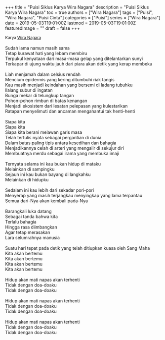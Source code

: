 +++
title = "Puisi Siklus Karya Wira Nagara"
description = "Puisi Siklus Karya Wira Nagara"
toc = true
authors = ["Wira Nagara"]
tags = ["Puisi", "Wira Nagara", "Puisi Cinta"]
categories = ["Puisi"]
series = ["Wira Nagara"]
date = 2019-05-03T19:01:00Z
lastmod = 2019-05-03T19:01:00Z
featuredImage = ""
draft = false
+++

<div style="text-align: justify;">
<div style="font-size: small;">Karya <a href="/authors/wira-nagara/" target="_blank">Wira Nagara</a></div><br />
Sudah lama namun masih sama<br />Tetap kurawat hati yang lebam membiru<br />Terpukul kenyataan dari masa-masa gelap yang ditelantarkan sunyi<br />Terkapar di ujung waktu jauh dari piara akan detik yang kerap membeku<br /><br />Liah menjamah dalam celsius rendah<br />Mencium epidermis yang kering ditumbuhi riak tangis<br />Kau masih menjadi keindahan yang bersemi di ladang tubuhku<br />Ilalang subur di ingatan<br />Bunga mekar di telungkup tangan<br />Pohon-pohon rimbun di batas kenangan<br />Menjadi ekosistem dari lesatan pelepasan yang kulestarikan<br />Ratapan menyelimuti dan ancaman mengahantui tak henti-henti<br /><br />Siapa kita<br />Siapa kita<br />Siapa kita berani melawan garis masa<br />Telah tertulis nyata sebagai pergantian di dunia<br />Dalam batas paling tipis antara kesedihan dan bahagia<br />Menjadikannya celah di arteri yang mengalir di sekujur diri<br />Membuatnya merdu sebagai irama yang membuka imaji<br /><br />Ternyata selama ini kau bukan hidup di mataku<br />Melainkan di sampingku<br />Sejauh ini kau bukan bayang di langkahku<br />Melainkan di hidupku<br /><br />Sedalam ini kau lebih dari sekadar pori-pori<br />Menyerap yang masih terjangkau menyingkap yang lama terpantau<br />Semua dari-Nya akan kembali pada-Nya<br /><br />Barangkali luka datang<br />Sebagai tanda bahwa kita<br />Terlalu bahagia<br />Hingga rasa diimbangkan<br />Agar tetap merasakan<br />Lara selumrahnya manusia<br /><br />Suatu hari tepat pada detik yang telah ditiupkan kuasa oleh Sang Maha<br />Kita akan bertemu<br />Kita akan bertemu<br />Kita akan bertemu<br />Kita akan bertemu<br /><br />Hidup akan mati napas akan terhenti<br />Tidak dengan doa-doaku<br />Tidak dengan doa-doaku<br /><br />Hidup akan mati napas akan terhenti<br />Tidak dengan doa-doaku<br />Tidak dengan doa-doaku<br /><br />Hidup akan mati napas akan terhenti<br />Tidak dengan doa-doaku<br />Tidak dengan doa-doaku</div>
